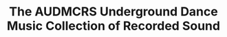 ---
ee_id_show: '4120'
title: The AUDMCRS Underground Dance Music Collection of Recorded Sound
url: the-audmcrs-underground-dace-music-collection-of-recorded-sound
live_url: https://www.newmuseum.org/exhibitions/view/the-audmcrs-underground-dance-music-collection-of-recorded-sound
year: '2013'
venue: Newmuseum.org
state_country: Cyberspace
type:
dates:
wwwnews:
credits:
pitch: Gotta luv these virtual shows(!) Linked to the AUDMCRS Underground Dance Music
  Collection of Recorded Sound.
ps:
download:
layout: shows
---